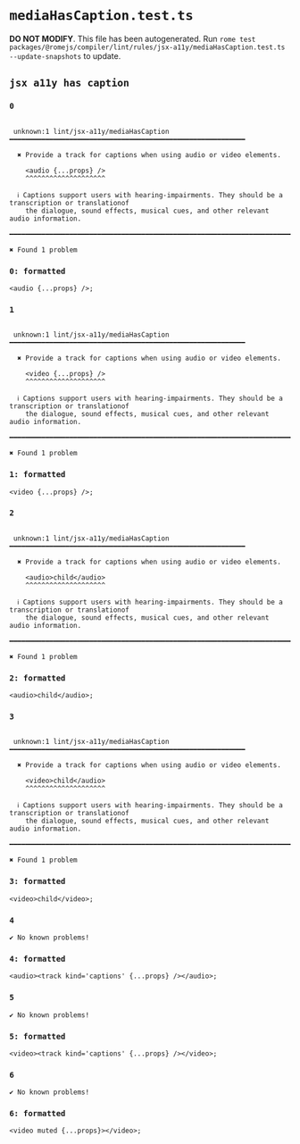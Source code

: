 # `mediaHasCaption.test.ts`

**DO NOT MODIFY**. This file has been autogenerated. Run `rome test packages/@romejs/compiler/lint/rules/jsx-a11y/mediaHasCaption.test.ts --update-snapshots` to update.

## `jsx a11y has caption`

### `0`

```

 unknown:1 lint/jsx-a11y/mediaHasCaption ━━━━━━━━━━━━━━━━━━━━━━━━━━━━━━━━━━━━━━━━━━━━━━━━━━━━━━━━━━━

  ✖ Provide a track for captions when using audio or video elements.

    <audio {...props} />
    ^^^^^^^^^^^^^^^^^^^^

  ℹ Captions support users with hearing-impairments. They should be a transcription or translationof
    the dialogue, sound effects, musical cues, and other relevant audio information.

━━━━━━━━━━━━━━━━━━━━━━━━━━━━━━━━━━━━━━━━━━━━━━━━━━━━━━━━━━━━━━━━━━━━━━━━━━━━━━━━━━━━━━━━━━━━━━━━━━━━

✖ Found 1 problem

```

### `0: formatted`

```
<audio {...props} />;

```

### `1`

```

 unknown:1 lint/jsx-a11y/mediaHasCaption ━━━━━━━━━━━━━━━━━━━━━━━━━━━━━━━━━━━━━━━━━━━━━━━━━━━━━━━━━━━

  ✖ Provide a track for captions when using audio or video elements.

    <video {...props} />
    ^^^^^^^^^^^^^^^^^^^^

  ℹ Captions support users with hearing-impairments. They should be a transcription or translationof
    the dialogue, sound effects, musical cues, and other relevant audio information.

━━━━━━━━━━━━━━━━━━━━━━━━━━━━━━━━━━━━━━━━━━━━━━━━━━━━━━━━━━━━━━━━━━━━━━━━━━━━━━━━━━━━━━━━━━━━━━━━━━━━

✖ Found 1 problem

```

### `1: formatted`

```
<video {...props} />;

```

### `2`

```

 unknown:1 lint/jsx-a11y/mediaHasCaption ━━━━━━━━━━━━━━━━━━━━━━━━━━━━━━━━━━━━━━━━━━━━━━━━━━━━━━━━━━━

  ✖ Provide a track for captions when using audio or video elements.

    <audio>child</audio>
    ^^^^^^^^^^^^^^^^^^^^

  ℹ Captions support users with hearing-impairments. They should be a transcription or translationof
    the dialogue, sound effects, musical cues, and other relevant audio information.

━━━━━━━━━━━━━━━━━━━━━━━━━━━━━━━━━━━━━━━━━━━━━━━━━━━━━━━━━━━━━━━━━━━━━━━━━━━━━━━━━━━━━━━━━━━━━━━━━━━━

✖ Found 1 problem

```

### `2: formatted`

```
<audio>child</audio>;

```

### `3`

```

 unknown:1 lint/jsx-a11y/mediaHasCaption ━━━━━━━━━━━━━━━━━━━━━━━━━━━━━━━━━━━━━━━━━━━━━━━━━━━━━━━━━━━

  ✖ Provide a track for captions when using audio or video elements.

    <video>child</audio>
    ^^^^^^^^^^^^^^^^^^^^

  ℹ Captions support users with hearing-impairments. They should be a transcription or translationof
    the dialogue, sound effects, musical cues, and other relevant audio information.

━━━━━━━━━━━━━━━━━━━━━━━━━━━━━━━━━━━━━━━━━━━━━━━━━━━━━━━━━━━━━━━━━━━━━━━━━━━━━━━━━━━━━━━━━━━━━━━━━━━━

✖ Found 1 problem

```

### `3: formatted`

```
<video>child</video>;

```

### `4`

```
✔ No known problems!

```

### `4: formatted`

```
<audio><track kind='captions' {...props} /></audio>;

```

### `5`

```
✔ No known problems!

```

### `5: formatted`

```
<video><track kind='captions' {...props} /></video>;

```

### `6`

```
✔ No known problems!

```

### `6: formatted`

```
<video muted {...props}></video>;

```
